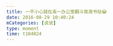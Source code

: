 ```yaml
---
title: 一不小心就在高一办公室翻斗我滴书哒😂
date: 2016-08-29 10:40:24
mCategories: [说说]
type: moment
time: t104024
---
```


<div id="pics-20160829104024"></div>

<script src="/lib/moment/pics.js"></script>
<script>
var data = [
    {"link": "2016-08-29_000010.jpeg", "type": "shuoshuo"}
];
picsRender(data, "pics-20160829104024");
</script>
